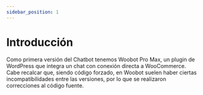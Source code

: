 ```yaml
---
sidebar_position: 1
---
```


# Introducción

Como primera versión del Chatbot tenemos Woobot Pro Max, un plugin de WordPress que integra un chat con conexión directa a WooCommerce. Cabe recalcar que, siendo código forzado, en Woobot suelen haber ciertas incompatibilidades entre las versiones, por lo que se realizaron correcciones al código fuente. 

